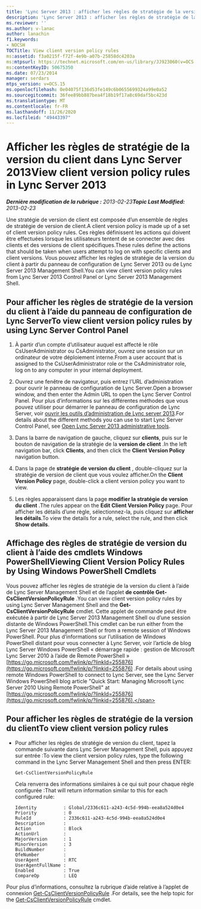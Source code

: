 ```yaml
---
title: 'Lync Server 2013 : afficher les règles de stratégie de la version du client'
description: 'Lync Server 2013 : afficher les règles de stratégie de la version du client.'
ms.reviewer: ''
ms.author: v-lanac
author: lanachin
f1.keywords:
- NOCSH
TOCTitle: View client version policy rules
ms:assetid: f3a0215f-f72f-4e9b-a07b-25858dc4203a
ms:mtpsurl: https://technet.microsoft.com/en-us/library/JJ923060(v=OCS.15)
ms:contentKeyID: 50675350
ms.date: 07/23/2014
manager: serdars
mtps_version: v=OCS.15
ms.openlocfilehash: 0e04075f136d53fe149c6b0655699324a99e0a52
ms.sourcegitcommit: 36fee89bb887bea4f18b19f17a8c69daf5bc423d
ms.translationtype: MT
ms.contentlocale: fr-FR
ms.lasthandoff: 11/26/2020
ms.locfileid: "49443397"
---
```

# <a name="view-client-version-policy-rules-in-lync-server-2013"></a><span data-ttu-id="430b6-103">Afficher les règles de stratégie de la version du client dans Lync Server 2013</span><span class="sxs-lookup"><span data-stu-id="430b6-103">View client version policy rules in Lync Server 2013</span></span>

<div data-xmlns="http://www.w3.org/1999/xhtml">

<div class="topic" data-xmlns="http://www.w3.org/1999/xhtml" data-msxsl="urn:schemas-microsoft-com:xslt" data-cs="https://msdn.microsoft.com/">

<div data-asp="https://msdn2.microsoft.com/asp">



</div>

<div id="mainSection">

<div id="mainBody"><span data-ttu-id="430b6-104">

<span> </span></span><span class="sxs-lookup"><span data-stu-id="430b6-104">

<span> </span></span></span>

<span data-ttu-id="430b6-105">_**Dernière modification de la rubrique :** 2013-02-23_</span><span class="sxs-lookup"><span data-stu-id="430b6-105">_**Topic Last Modified:** 2013-02-23_</span></span>

<span data-ttu-id="430b6-106">Une stratégie de version de client est composée d’un ensemble de règles de stratégie de version de client.</span><span class="sxs-lookup"><span data-stu-id="430b6-106">A client version policy is made up of a set of client version policy rules.</span></span> <span data-ttu-id="430b6-107">Ces règles définissent les actions qui doivent être effectuées lorsque les utilisateurs tentent de se connecter avec des clients et des versions de client spécifiques.</span><span class="sxs-lookup"><span data-stu-id="430b6-107">These rules define the actions that should be taken when users attempt to log on with specific clients and client versions.</span></span> <span data-ttu-id="430b6-108">Vous pouvez afficher les règles de stratégie de la version du client à partir du panneau de configuration de Lync Server 2013 ou de Lync Server 2013 Management Shell.</span><span class="sxs-lookup"><span data-stu-id="430b6-108">You can view client version policy rules from Lync Server 2013 Control Panel or Lync Server 2013 Management Shell.</span></span>

<div>

## <a name="to-view-client-version-policy-rules-by-using-lync-server-control-panel"></a><span data-ttu-id="430b6-109">Pour afficher les règles de stratégie de la version du client à l’aide du panneau de configuration de Lync Server</span><span class="sxs-lookup"><span data-stu-id="430b6-109">To view client version policy rules by using Lync Server Control Panel</span></span>

1.  <span data-ttu-id="430b6-110">À partir d’un compte d’utilisateur auquel est affecté le rôle CsUserAdministrator ou CsAdministrator, ouvrez une session sur un ordinateur de votre déploiement interne.</span><span class="sxs-lookup"><span data-stu-id="430b6-110">From a user account that is assigned to the CsUserAdministrator role or the CsAdministrator role, log on to any computer in your internal deployment.</span></span>

2.  <span data-ttu-id="430b6-111">Ouvrez une fenêtre de navigateur, puis entrez l’URL d’administration pour ouvrir le panneau de configuration de Lync Server.</span><span class="sxs-lookup"><span data-stu-id="430b6-111">Open a browser window, and then enter the Admin URL to open the Lync Server Control Panel.</span></span> <span data-ttu-id="430b6-112">Pour plus d’informations sur les différentes méthodes que vous pouvez utiliser pour démarrer le panneau de configuration de Lync Server, voir [ouvrir les outils d’administration de Lync server 2013](lync-server-2013-open-lync-server-administrative-tools.md).</span><span class="sxs-lookup"><span data-stu-id="430b6-112">For details about the different methods you can use to start Lync Server Control Panel, see [Open Lync Server 2013 administrative tools](lync-server-2013-open-lync-server-administrative-tools.md).</span></span>

3.  <span data-ttu-id="430b6-113">Dans la barre de navigation de gauche, cliquez sur **clients**, puis sur le bouton de navigation de la stratégie de la **version de client** .</span><span class="sxs-lookup"><span data-stu-id="430b6-113">In the left navigation bar, click **Clients**, and then click the **Client Version Policy** navigation button.</span></span>

4.  <span data-ttu-id="430b6-114">Dans la page de **stratégie de version du client** , double-cliquez sur la stratégie de version de client que vous voulez afficher.</span><span class="sxs-lookup"><span data-stu-id="430b6-114">On the **Client Version Policy** page, double-click a client version policy you want to view.</span></span>

5.  <span data-ttu-id="430b6-115">Les règles apparaissent dans la page **modifier la stratégie de version du client** .</span><span class="sxs-lookup"><span data-stu-id="430b6-115">The rules appear on the **Edit Client Version Policy** page.</span></span> <span data-ttu-id="430b6-116">Pour afficher les détails d’une règle, sélectionnez-la, puis cliquez sur **afficher les détails**.</span><span class="sxs-lookup"><span data-stu-id="430b6-116">To view the details for a rule, select the rule, and then click **Show details**.</span></span>

</div>

<div>

## <a name="viewing-client-version-policy-rules-by-using-windows-powershell-cmdlets"></a><span data-ttu-id="430b6-117">Affichage des règles de stratégie de version du client à l’aide des cmdlets Windows PowerShell</span><span class="sxs-lookup"><span data-stu-id="430b6-117">Viewing Client Version Policy Rules by Using Windows PowerShell Cmdlets</span></span>

<span data-ttu-id="430b6-118">Vous pouvez afficher les règles de stratégie de la version du client à l’aide de Lync Server Management Shell et de l’applet **de contrôle Get-CsClientVersionPolicyRule** .</span><span class="sxs-lookup"><span data-stu-id="430b6-118">You can view client version policy rules by using Lync Server Management Shell and the **Get-CsClientVersionPolicyRule** cmdlet.</span></span> <span data-ttu-id="430b6-119">Cette applet de commande peut être exécutée à partir de Lync Server 2013 Management Shell ou d’une session distante de Windows PowerShell.</span><span class="sxs-lookup"><span data-stu-id="430b6-119">This cmdlet can be run either from the Lync Server 2013 Management Shell or from a remote session of Windows PowerShell.</span></span> <span data-ttu-id="430b6-120">Pour plus d’informations sur l’utilisation de Windows PowerShell distant pour vous connecter à Lync Server, voir l’article de blog Lync Server Windows PowerShell « démarrage rapide : gestion de Microsoft Lync Server 2010 à l’aide de Remote PowerShell » [https://go.microsoft.com/fwlink/p/?linkId=255876](https://go.microsoft.com/fwlink/p/?linkid=255876) .</span><span class="sxs-lookup"><span data-stu-id="430b6-120">For details about using remote Windows PowerShell to connect to Lync Server, see the Lync Server Windows PowerShell blog article "Quick Start: Managing Microsoft Lync Server 2010 Using Remote PowerShell" at [https://go.microsoft.com/fwlink/p/?linkId=255876](https://go.microsoft.com/fwlink/p/?linkid=255876).</span></span>

<div>

## <a name="to-view-client-version-policy-rules"></a><span data-ttu-id="430b6-121">Pour afficher les règles de stratégie de la version du client</span><span class="sxs-lookup"><span data-stu-id="430b6-121">To view client version policy rules</span></span>

  - <span data-ttu-id="430b6-122">Pour afficher les règles de stratégie de version du client, tapez la commande suivante dans Lync Server Management Shell, puis appuyez sur entrée :</span><span class="sxs-lookup"><span data-stu-id="430b6-122">To view the client version policy rules, type the following command in the Lync Server Management Shell and then press ENTER:</span></span>
    
        Get-CsClientVersionPolicyRule
    
    <span data-ttu-id="430b6-123">Cela renverra des informations similaires à ce qui suit pour chaque règle configurée :</span><span class="sxs-lookup"><span data-stu-id="430b6-123">That will return information similar to this for each configured rule:</span></span>
    
        Identity          : Global/2336c611-a243-4c5d-994b-eea8a524d0e4
        Priority          : 0
        RuleId            : 2336c611-a243-4c5d-994b-eea8a524d0e4
        Description       :
        Action            : Block
        ActionUrl         :
        MajorVersion      : 1
        MinorVersion      : 3
        BuildNumber       :
        QfeNumber         :
        UserAgent         : RTC
        UserAgentFullName :
        Enabled           : True
        CompareOp         : LEQ

</div>

<span data-ttu-id="430b6-124">Pour plus d’informations, consultez la rubrique d’aide relative à l’applet de connexion [Get-CsClientVersionPolicyRule](https://docs.microsoft.com/powershell/module/skype/Get-CsClientVersionPolicyRule) .</span><span class="sxs-lookup"><span data-stu-id="430b6-124">For details, see the help topic for the [Get-CsClientVersionPolicyRule](https://docs.microsoft.com/powershell/module/skype/Get-CsClientVersionPolicyRule) cmdlet.</span></span>

<span data-ttu-id="430b6-125"></div>

</div>

<span> </span>

</div>

</div>

</span><span class="sxs-lookup"><span data-stu-id="430b6-125"></div>

</div>

<span> </span>

</div>

</div>

</span></span></div>

